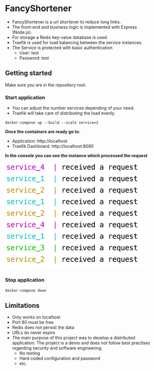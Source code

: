 # FancyShortener

- FancyShortener is a url shortener to reduce long links.
- The front-end and business logic is implemented with Express (Node.js).
- For storage a Redis key-value database is used.
- Traefik is used for load balancing between the service instances.
- The Service is protected with basic authentication
    - User: test
    - Password: test

## Getting started

Make sure you are in the repository root.

### Start application

- You can adjust the number services depending of your need.
- Traefik will take care of distributing the load evenly.

```
docker-compose up --build --scale service=2
```
**Once the containers are ready go to**:

- Application: http://localhost
- Traefik Dashboard: http://localhost:8080

**In the console you can see the instance which processed the request**

![console-output](./doc/console-output.png)

### Stop application
```
docker-compose down
```

## Limitations

- Only works on localhost
- Port 80 must be free
- Redis does not persist the data
- URLs do never expire
- The main purpose of this project was to develop a distributed application. The project is a demo and does not follow best practises regarding security and software engineering.
    - No testing
    - Hard coded configuration and password
    - etc.
